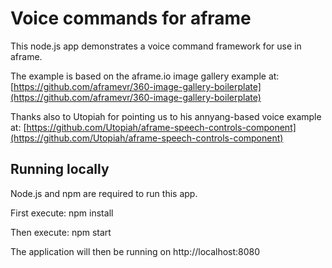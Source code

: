 # Voice commands for aframe

This node.js app demonstrates a voice command framework for use in aframe.

The example is based on the aframe.io image gallery example at: [https://github.com/aframevr/360-image-gallery-boilerplate](https://github.com/aframevr/360-image-gallery-boilerplate)

Thanks also to Utopiah for pointing us to his annyang-based voice example at: [https://github.com/Utopiah/aframe-speech-controls-component](https://github.com/Utopiah/aframe-speech-controls-component)

## Running locally

Node.js and npm are required to run this app.

First execute:  npm install

Then execute: npm start

The application will then be running on http://localhost:8080
